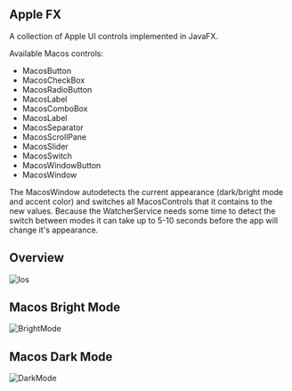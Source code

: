## Apple FX
A collection of Apple UI controls implemented in JavaFX.

Available Macos controls:
- MacosButton
- MacosCheckBox
- MacosRadioButton
- MacosLabel
- MacosComboBox
- MacosLabel
- MacosSeparator
- MacosScrollPane
- MacosSlider
- MacosSwitch
- MacosWindowButton
- MacosWindow

The MacosWindow autodetects the current appearance (dark/bright mode and accent color) and
switches all MacosControls that it contains to the new values.
Because the WatcherService needs some time to detect the switch between modes it can
take up to 5-10 seconds before the app will change it's appearance.


## Overview
![Ios](https://i.ibb.co/9r7781n/Ios.png)


## Macos Bright Mode
![BrightMode](https://i.ibb.co/x3CWwjq/Bright-Mode.png)


## Macos Dark Mode
![DarkMode](https://i.ibb.co/ZNcsJ26/DarkMode.png)